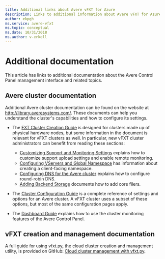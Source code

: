 ```yaml
---
title: Additional links about Avere vFXT for Azure
description: Links to additional information about Avere vFXT for Azure
author: ekpgh
ms.service: avere-vfxt
ms.topic: conceptual
ms.date: 10/31/2018
ms.author: v-erkell
---
```


# Additional documentation

This article has links to additional documentation about the Avere Control Panel management interface and related topics. 

## Avere cluster documentation

Additional Avere cluster documentation can be found on the website at <http://library.averesystems.com/>. These documents can help you understand the cluster's capabilities and how to configure its settings. 

* The [FXT Cluster Creation Guide](<http://library.averesystems.com/#fxt_cluster>) is designed for clusters made up of physical hardware nodes, but some information in the document is relevant for vFXT clusters as well. In particular, new vFXT cluster administrators can benefit from reading these sections:
  * [Customizing Support and Monitoring Settings](<http://library.averesystems.com/create_cluster/4_8/html/config_support.html#config-support>) explains how to customize support upload settings and enable remote monitoring. 
  * [Configuring VServers and Global Namespace](<http://library.averesystems.com/create_cluster/4_8/html/config_vserver.html#config-vserver>) has information about creating a client-facing namespace.
  * [Configuring DNS for the Avere cluster](<http://library.averesystems.com/create_cluster/4_8/html/config_network.html#dns-overview>) explains how to configure round-robin DNS.
  * [Adding Backend Storage](<http://library.averesystems.com/create_cluster/4_8/html/config_core_filer.html#add-core-filer>) documents how to add core filers.

* The [Cluster Configuration Guide](<http://library.averesystems.com/#operations>) is a complete reference of settings and options for an Avere cluster. A vFXT cluster uses a subset of these options, but most of the same configuration pages apply.

* The [Dashboard Guide](<http://library.averesystems.com/#operations>) explains how to use the cluster monitoring features of the Avere Control Panel.

## vFXT creation and management documentation

A full guide for using vfxt.py, the cloud cluster creation and management utility, is provided on GitHub: [Cloud cluster management with vfxt.py](https://github.com/Azure/AvereSDK/blob/master/docs/README.md).  
